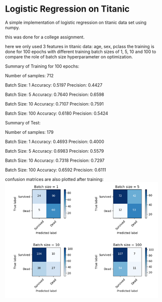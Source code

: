 # Logistic Regression on Titanic
A simple implementation of logistic regression on titanic data set using numpy.

this was done for a college assignment.

here we only used 3 features in titanic data: age, sex, pclass
the training is done for 100 epochs with different training batch sizes of 1, 5, 10 and 100 to compare the role of batch size hyperparameter on optimization.

Summary of Training for 100 epochs:

Number of samples: 712

Batch Size: 1           Accuracy: 0.5197        Precision: 0.4427

Batch Size: 5           Accuracy: 0.7640        Precision: 0.6598

Batch Size: 10          Accuracy: 0.7107        Precision: 0.7591

Batch Size: 100         Accuracy: 0.6180        Precision: 0.5424

Summary of Test:

Number of samples: 179

Batch Size: 1           Accuracy: 0.4693        Precision: 0.4000

Batch Size: 5           Accuracy: 0.6983        Precision: 0.5579

Batch Size: 10          Accuracy: 0.7318        Precision: 0.7297

Batch Size: 100         Accuracy: 0.6592        Precision: 0.6111



confusion matrices are also plotted after training:
![alt text](https://github.com/SadeghNK/Logistic-Regression-on-Titanic/raw/master/confusion%20matrices.PNG)
